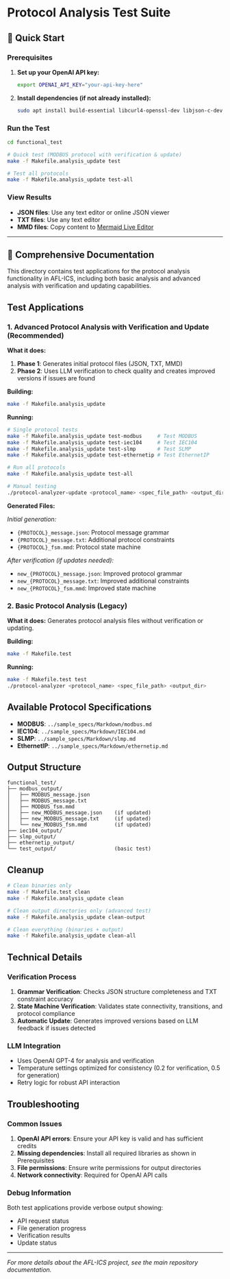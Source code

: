 # Protocol Analysis Test Suite

## 🚀 Quick Start

### Prerequisites
1. **Set up your OpenAI API key:**
   ```bash
   export OPENAI_API_KEY="your-api-key-here"
   ```

2. **Install dependencies (if not already installed):**
   ```bash
   sudo apt install build-essential libcurl4-openssl-dev libjson-c-dev libpcre2-dev
   ```

### Run the Test
```bash
cd functional_test

# Quick test (MODBUS protocol with verification & update)
make -f Makefile.analysis_update test

# Test all protocols
make -f Makefile.analysis_update test-all
```

### View Results
- **JSON files**: Use any text editor or online JSON viewer
- **TXT files**: Use any text editor  
- **MMD files**: Copy content to [Mermaid Live Editor](https://mermaid.live/)

---

## 📖 Comprehensive Documentation

This directory contains test applications for the protocol analysis functionality in AFL-ICS, including both basic analysis and advanced analysis with verification and updating capabilities.

## Test Applications

### 1. Advanced Protocol Analysis with Verification and Update (Recommended)

**What it does:**
1. **Phase 1**: Generates initial protocol files (JSON, TXT, MMD)
2. **Phase 2**: Uses LLM verification to check quality and creates improved versions if issues are found

**Building:**
```bash
make -f Makefile.analysis_update
```

**Running:**
```bash
# Single protocol tests
make -f Makefile.analysis_update test-modbus     # Test MODBUS
make -f Makefile.analysis_update test-iec104     # Test IEC104  
make -f Makefile.analysis_update test-slmp       # Test SLMP
make -f Makefile.analysis_update test-ethernetip # Test EthernetIP

# Run all protocols
make -f Makefile.analysis_update test-all

# Manual testing
./protocol-analyzer-update <protocol_name> <spec_file_path> <output_dir>
```

**Generated Files:**

*Initial generation:*
- `{PROTOCOL}_message.json`: Protocol message grammar
- `{PROTOCOL}_message.txt`: Additional protocol constraints
- `{PROTOCOL}_fsm.mmd`: Protocol state machine

*After verification (if updates needed):*
- `new_{PROTOCOL}_message.json`: Improved protocol grammar
- `new_{PROTOCOL}_message.txt`: Improved additional constraints  
- `new_{PROTOCOL}_fsm.mmd`: Improved state machine

### 2. Basic Protocol Analysis (Legacy)

**What it does:** Generates protocol analysis files without verification or updating.

**Building:**
```bash
make -f Makefile.test
```

**Running:**
```bash
make -f Makefile.test test
./protocol-analyzer <protocol_name> <spec_file_path> <output_dir>
```

## Available Protocol Specifications

- **MODBUS**: `../sample_specs/Markdown/modbus.md`
- **IEC104**: `../sample_specs/Markdown/IEC104.md`  
- **SLMP**: `../sample_specs/Markdown/slmp.md`
- **EthernetIP**: `../sample_specs/Markdown/ethernetip.md`

## Output Structure

```
functional_test/
├── modbus_output/
│   ├── MODBUS_message.json
│   ├── MODBUS_message.txt
│   ├── MODBUS_fsm.mmd
│   ├── new_MODBUS_message.json    (if updated)
│   ├── new_MODBUS_message.txt     (if updated)
│   └── new_MODBUS_fsm.mmd         (if updated)
├── iec104_output/
├── slmp_output/
├── ethernetip_output/
└── test_output/                   (basic test)
```

## Cleanup

```bash
# Clean binaries only
make -f Makefile.test clean
make -f Makefile.analysis_update clean

# Clean output directories only (advanced test)
make -f Makefile.analysis_update clean-output

# Clean everything (binaries + output)
make -f Makefile.analysis_update clean-all
```

## Technical Details

### Verification Process
1. **Grammar Verification**: Checks JSON structure completeness and TXT constraint accuracy
2. **State Machine Verification**: Validates state connectivity, transitions, and protocol compliance
3. **Automatic Update**: Generates improved versions based on LLM feedback if issues detected

### LLM Integration
- Uses OpenAI GPT-4 for analysis and verification
- Temperature settings optimized for consistency (0.2 for verification, 0.5 for generation)
- Retry logic for robust API interaction

## Troubleshooting

### Common Issues

1. **OpenAI API errors**: Ensure your API key is valid and has sufficient credits
2. **Missing dependencies**: Install all required libraries as shown in Prerequisites
3. **File permissions**: Ensure write permissions for output directories
4. **Network connectivity**: Required for OpenAI API calls

### Debug Information

Both test applications provide verbose output showing:
- API request status
- File generation progress  
- Verification results
- Update status

---

*For more details about the AFL-ICS project, see the main repository documentation.* 